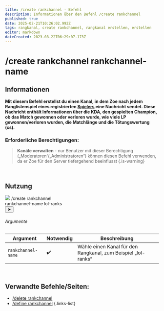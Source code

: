 ```yaml
---
title: /create rankchannel - Befehl
description: Informationen über den Befehl /create rankchannel
published: true
date: 2025-02-21T10:26:02.992Z
tags: rangkanal, create rankchannel, rangkanal erstellen, erstellen
editor: markdown
dateCreated: 2023-08-22T06:29:07.173Z
---
```


# /create rankchannel rankchannel-name
## Informationen
**Mit diesem Befehl erstellst du einen Kanal, in dem Zoe nach jedem Ranglistenspiel eines registrierten [Spielers](/de/terms/player) eine Nachricht sendet. Diese Nachricht enthält Informationen über die KDA, den gespielten Champion, ob das Match gewonnen oder verloren wurde, wie viele LP gewonnen/verloren wurden, die Matchlänge und die Tötungswertung (cs).**
<br>

### Erforderliche Berechtigungen:
>**Kanäle verwalten** - nur Benutzer mit dieser Berechtigung („Moderatoren“/„Administratoren“) können diesen Befehl verwenden, da er Zoe für den Server tiefergehend beeinflusst {.is-warning}

<br>

## Nutzung
<div class="discord-preview">
    <div class="dcp-chatbar">
        <img src="/zoe_logo.png" class="dcp-avatar">
        <span class="dcp-command">/create rankchannel</span>
        <div class="dcp-args">
            <div class="dcp-arg">
                <span class="dcp-arg-label">rankchannel-name</span>
                <span class="dcp-arg-value">lol-ranks</span>
            </div>
      	</div>
        <button class="dcp-send-btn">&#10148;</button> 
    </div>
</div>

###### Argumente
| Argument | Notwendig | Beschreibung |
|----------|----------|-------------|
| `rankchannel-name` | :heavy_check_mark: | Wähle einen Kanal für den Rangkanal, zum Beispiel „lol-ranks“ |
<br>

## Verwandte Befehle/Seiten:
-   [/delete rankchannel](/de/commands/rankchannel/delete/)
-   [/define rankchannel](/de/commands/rankchannel/define/)
{.links-list}
